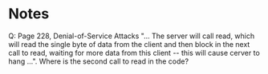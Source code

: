 # Notes
Q: Page 228, Denial-of-Service Attacks "... The server will call read, which will read the single byte of data from the client and then block in the next call to read, waiting for more data from this client -- this will cause cerver to hang ...". Where is the second call to read in the code? 
